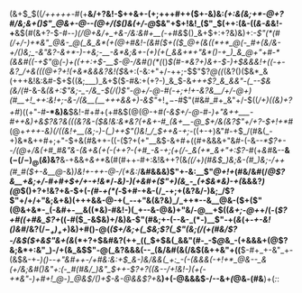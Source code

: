 (&+$_$((_/+++++_-#(+__&/+?&!-$++&+-(+;+++#++($+-&)&:_(+:&(&;+*-@+?_#_/&;&+()$"_@&+-@--(@+/($()&(+/-@_$&"+$+!&!_($"_$(++:(&-((*&-&*&!-+__&$(#(&+?-$-#-*-)(/_@+&_/+_+*_&-/&:&#+__(-+_#_&_$()_&+$+:+?&)&)+:-_$"(*(#(/+/-)+*&"_@&-_@(_&_&*(+(@+#&!-(&#($+(($_@+(&((*+*_@(-_#+(&/&-+/()&;_-&"&?-&+*-)-+&;-__-&*&;&+-(+)(+(_&&+*+"&*()-+_)_&_@+"+#-*(&&#((-+$"_@_(-)+((++:+$-__$-@-/&#()(*(_()_$(#-*&?+)&+-$-)+$&&&!+((-+-&?_/+&(((@+?+!(+&*&&&?&!($_&+:(-&:+"+/-++;-$$"$?_@((_(&?()($&*_&(+++&!&:&#-$+$((&;___)_&+$($-#&:+(+?-)_&_$-&_+++$?_&_&&"-(_--$&(&/(#_-&-&_(&+:$"&;-_-/&_-$(/()$"-@+/-@-#(-+;+!+-&?&__/+/-@+)(#__+!_++:&!+;-&-/(&__(__+++&&+)-&$"_$+!_+-$-#$"(#&#_#+_&"+/-$((_/+)((&)+?+#_)((+"-#__-*&)&__$&!-#+#+(+#&$(@(@-+_#(-&$+/-@-#-)+"&++___-#++&)+&$?&?&(((&?&-($&!&:&*&?(+&+-#_(&+__-@_$+/&(&?$"+/+?-$+!+*_#(@+*+++-&)(/((&!+__(&;-)-(_)++$"()&!_/_$++&-+;-*((+-+)&"_#-_+$_/(#&(_-+)&*&++#+;+"-$+&(#&++-((-($?+(+"__&$-&+#+((#+&&&+"&#-(-&_--*$?+--/(@+/&(+#_#&"&-(&+&(+(-(++?-(+#_-&-+;(+(/-_&(+*_&+"+:$?-#_(+_&#_&--__&$(-(/-)_@($_&_)&?__&*-*+&&+_&+*_&(#(#++-#+:&!&++?(&_((/_+_)(#&$_)&;&-(#_)&;-/++(#_#($+-&__@_-&)_)&!+-++-@-/(*&:_/__&#&&&)$"+-&:__$"_@+!+_(#&/&#(/_@$?&__+&;+/-#+#+$+/+-+!&*_/-_&)-)(+&#+($"+)(&_-_(+$&*&)-+(_&&&?_)(@_$()+?+!&?+&-$+(-_(#-*+*(*(-_$+#-+&-(/_-+;+(&?&/-)&;_/$?$"+/+/+"&;&+&)(+++&&-@-+(_--+"&(&?&)_/_++*--&__@&-($+($"(@&+&*-_(-&#+-__&((*&)-#&!-)(_+--&-@&)+"&/-@__+$((_&+;-@+_+/(-(*$?+#((+#&_$?+*((-#($_-&$&)+/&)&-$"(#&;+-(--&-_(*-)__$"-+(*&*(+-_+-&!()&#_/&?(/_$-_+)_++$_)&)+#()-@(*($+/&;+(_$&;$?(_$"(_&;(/(+(#&/$?-/&$($+&$"&$+$(_&*(*+?+$&#&?(++_((_$+$&(_&&"(#-_-$_@_&_-(+&&&+(@$?&;&*+:&"_)-/+(&_&$$"-@(_&?&&&(--_(&/&#(&(/&$(&++&"+((__$-#+_+-&"_+-(&$&-+*-)()--+"&#_++-_/+#&:&:+$_&-)&/&&(_+:_-(-(&&&(-+!+*_@&--_&(+/&;&#()&"+:(-_#(#&/_)&"_$++_-$?+?((&--/+!&!-)(+(-+*&"-)+#+!_@-)_@&$_/_(_)+$-&-@&&$?+*&__)+(-@&&&$-/--&+_(_@&_-_(#&__)+(_:_:
